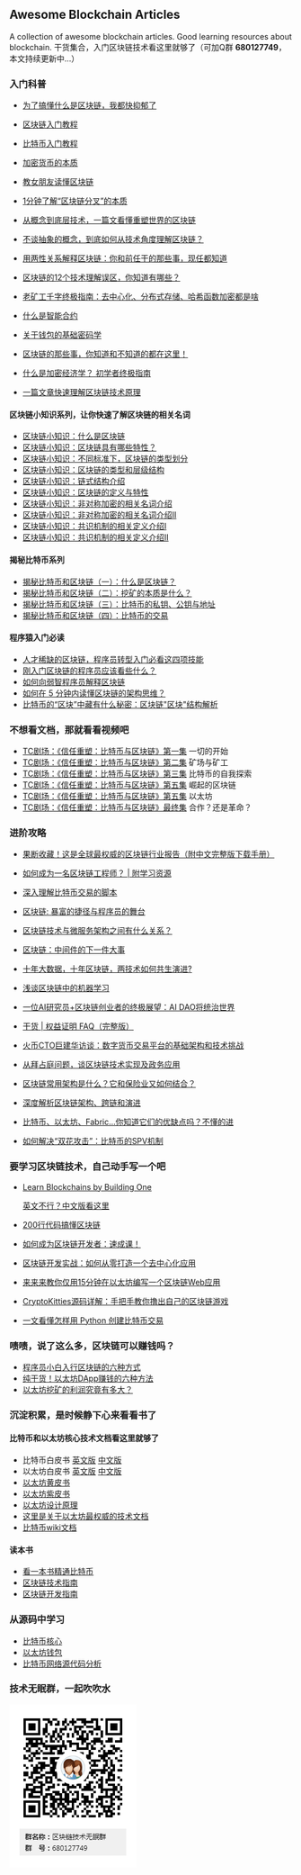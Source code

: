 ## Awesome Blockchain Articles 

A collection of awesome blockchain articles. Good learning resources about blockchain. 干货集合，入门区块链技术看这里就够了（可加Q群 **680127749**，本文持续更新中...）



### 入门科普

- [为了搞懂什么是区块链，我都快抑郁了](https://mp.weixin.qq.com/s/AG9D9GdkD8Dvfa6mvZsCYA)


- [区块链入门教程](http://www.ruanyifeng.com/blog/2017/12/blockchain-tutorial.html)

- [比特币入门教程](http://www.ruanyifeng.com/blog/2018/01/bitcoin-tutorial.html)

- [加密货币的本质](http://mp.weixin.qq.com/s/NgYXya3FMQ4TJa8U5bwS_A)


- [教女朋友读懂区块链](http://mp.weixin.qq.com/s/WtsVpHxlhjbbQFDHBTd92w)
- [1分钟了解“区块链分叉”的本质](http://mp.weixin.qq.com/s/cWCiYbg7-1e-r4qLTiUIpw)


- [从概念到底层技术，一篇文看懂重塑世界的区块链](https://mp.weixin.qq.com/s?__biz=MzU1NDA4NjU2MA==&mid=2247486406&idx=1&sn=8dd0dbbe53f21461acb2d3088ced683e&chksm=fbe9b209cc9e3b1ff688bbb745ff83335ab033605493d5add44d2defe608b378d887088b7222&scene=27#wechat_redirect)
- [不谈抽象的概念，到底如何从技术角度理解区块链？](https://mp.weixin.qq.com/s?__biz=MzIwMzg1ODcwMw==&mid=2247486412&idx=1&sn=09c76bf6b2c8b6c4c24ae6b4a69a42e6&chksm=96c9bdaca1be34ba3feba2b5aaf16e1128fdd50046860c7f9d95483eae294601c8b06f33a8f9&scene=27#wechat_redirect)
- [用两性关系解释区块链：你和前任干的那些事，现任都知道](http://view.inews.qq.com/a/TEC201801160243663M)
- [区块链的12个技术理解误区，你知道有哪些？](http://view.inews.qq.com/a/TEC2018021200321202)
- [老矿工千字终极指南：去中心化、分布式存储、哈希函数加密都是啥](http://view.inews.qq.com/a/20180131A014SV00)
- [什么是智能合约](https://ethfans.org/wikis/%E6%99%BA%E8%83%BD%E5%90%88%E7%BA%A6)
- [关于钱包的基础密码学](https://ethfans.org/aaaaaashu/articles/602)
- [区块链的那些事，你知道和不知道的都在这里！](https://m.aliyun.com/yunqi/articles/361909?utm_content=m_40142) 
- [什么是加密经济学？ 初学者终极指南](https://mp.weixin.qq.com/s/ftFRNtzlhlnYKVsDvdQb7g)
- [一篇文章快速理解区块链技术原理](http://mp.weixin.qq.com/s/5D0PLhRz3NdUZNFgllM2iQ)


#### 区块链小知识系列，让你快速了解区块链的相关名词

- [区块链小知识：什么是区块链](https://www.bianews.com/detail?id=10193&type=1)
- [区块链小知识：区块链具有哪些特性？](https://www.bianews.com/detail?id=10238&type=1)
- [区块链小知识：不同标准下，区块链的类型划分](http://bianews.com/detail?id=10315&type=1)
- [区块链小知识：区块链的类型和层级结构](http://mp.weixin.qq.com/s/oo5l88ciG0OC29bDdLiiDA)
- [区块链小知识：链式结构介绍](http://mp.weixin.qq.com/s/vSRwMI8Y7zEpXCznxfvFfA)
- [区块链小知识：区块链的定义与特性](http://mp.weixin.qq.com/s/U0BYSwb3vBl3dwpXJUmE-A)
- [区块链小知识：非对称加密的相关名词介绍](http://mp.weixin.qq.com/s/1pYLBYDDxqgXdKCg5kc0yQ)
- [区块链小知识：非对称加密的相关名词介绍II](http://mp.weixin.qq.com/s/vdLOEUUhLsCFqP9Zy9iRSg)
- [区块链小知识：共识机制的相关定义介绍Ⅰ](http://mp.weixin.qq.com/s/m7dwExhR2BvTTCv2mrFhxg)
- [区块链小知识：共识机制的相关定义介绍Ⅱ](http://mp.weixin.qq.com/s/7zNYMIEiwIEusMl4kHpJdg)

#### 揭秘比特币系列

- [揭秘比特币和区块链（一）：什么是区块链？](http://mp.weixin.qq.com/s?__biz=MzIwMzg1ODcwMw==&mid=2247486444&amp;idx=1&amp;sn=4d90f461b5ca0d0576a16b15ce10c189&source=41#wechat_redirect)
- [揭秘比特币和区块链（二）：挖矿的本质是什么？](http://mp.weixin.qq.com/s?__biz=MzIwMzg1ODcwMw==&mid=2247486443&amp;idx=1&amp;sn=30359caeeec5fb522c68c1bd9aaee54b&source=41#wechat_redirect)
- [揭秘比特币和区块链（三）：比特币的私钥、公钥与地址](http://mp.weixin.qq.com/s?__biz=MzIwMzg1ODcwMw==&mid=2247486442&amp;idx=1&amp;sn=010e9433a342d592b12aba491980992b&source=41#wechat_redirect)
- [揭秘比特币和区块链（四）：比特币的交易](https://mp.weixin.qq.com/s?__biz=MzIwMzg1ODcwMw==&mid=2247486431&idx=1&sn=b44ac20769bf06e2eae03b7988777c26&chksm=96c9bdbfa1be34a9bb993724ddc27f500e3f5f3fe63d4e4747498b1d730b759e6095cabaed2f&scene=27#wechat_redirect)

#### 程序猿入门必读

- [人才稀缺的区块链，程序员转型入门必看这四项技能](https://mp.weixin.qq.com/s/FMTw5WgOpfNSdvTUzq8IMA)
- [刚入门区块链的程序员应该看些什么？](https://mp.weixin.qq.com/s/13UNWOe0W7bYUs8Q7piEUA)
- [如何向弱智程序员解释区块链](https://mp.weixin.qq.com/s/5Av0f8Cm_HU2sW_m1IgHKg)
- [如何在 5 分钟内读懂区块链的架构思维？](http://mp.weixin.qq.com/s/Gf7ux-4SU1LMN_28drDjxw)
- [比特币的“区块”中藏有什么秘密：区块链"区块"结构解析](http://mp.weixin.qq.com/s/ZvlW1OXTQU6Dh8iQFf_HmA)


### 不想看文档，那就看看视频吧

- [TC剧场：《信任重塑：比特币与区块链》第一集](https://mp.weixin.qq.com/s/Sf24To-WmnSYVJ8hzMljhQ) 一切的开始
- [TC剧场：《信任重塑：比特币与区块链》第二集](https://mp.weixin.qq.com/s/cl5BkFPtsaw1C6aGVj51fg) 矿场与矿工 
- [TC剧场：《信任重塑：比特币与区块链》第三集](https://mp.weixin.qq.com/s/h6gm6fkzdLOkRgajsX7baA) 比特币的自我探索
- [TC剧场：《信任重塑：比特币与区块链》第五集](https://mp.weixin.qq.com/s/pmWBPh8TTeiBJu7hDK44oQ) 崛起的区块链 
- [TC剧场：《信任重塑：比特币与区块链》第五集](https://mp.weixin.qq.com/s/DYLHvahnM_mfg8py9lxeUA) 以太坊
- [TC剧场：《信任重塑：比特币与区块链》最终集](https://mp.weixin.qq.com/s/6RoyCedsxyOMRTJHBotKNA) 合作？还是革命？

### 进阶攻略

- [果断收藏！这是全球最权威的区块链行业报告（附中文完整版下载手册）](https://mp.weixin.qq.com/s/myX1_4Z8Z1XFtJ4Q6YDLTg)


- [如何成为一名区块链工程师？ | 附学习资源](https://mp.weixin.qq.com/s/_UjgFkC_ins2svFPvduvhw)
- [深入理解比特币交易的脚本](http://mp.weixin.qq.com/s/tbU9Pg0vQkA7JdKSgNyPAQ)
- [区块链: 暴富的捷径与程序员的舞台](https://mp.weixin.qq.com/s?__biz=MzU1NDA4NjU2MA==&mid=2247487888&idx=1&sn=931b65213c5f893047ad4edfb60b1a2e&chksm=fbe9a85fcc9e2149db6f60a7f8bbe5fe2326a33a3177c10f98693fc301418ee907544b18f2cc&scene=27#wechat_redirect)
- [区块链技术与微服务架构之间有什么关系？](https://mp.weixin.qq.com/s?__biz=MzIwMzg1ODcwMw==&mid=2247486248&idx=1&sn=9d546966dce0d4934e2b1c55f5b5fd89&chksm=96c9bd48a1be345ed441cc61795d474fa0771db4c3a273bec02f6dec28004e805bb808778d5e&scene=27#wechat_redirect)
- [区块链：中间件的下一件大事](http://www.infoq.com/cn/articles/blockchain-middleware)
- [十年大数据，十年区块链，两技术如何共生演进?](https://mp.weixin.qq.com/s?__biz=MzU1NDA4NjU2MA==&mid=2247487002&idx=1&sn=324c8dc2a2ca5b33ec85230bbda80969&chksm=fbe9b7d5cc9e3ec33b7a4e47c97617fa24222972ffe5ba1436b90e0641c47608931f5d62be18&scene=27#wechat_redirect)
- [浅谈区块链中的机器学习](https://mp.weixin.qq.com/s?__biz=MzU1NDA4NjU2MA==&mid=2247486111&idx=2&sn=61d1f672ea9b8a167868ae30107730b5&chksm=fbe9b350cc9e3a46a8e8f28fb0c13d374b122f54af8091058e5bab7d17bbe9e9cacbecb7d7e0&scene=27#wechat_redirect)
- [一位AI研究员+区块链创业者的终极展望：AI DAO将统治世界](http://www.infoq.com/cn/news/2017/01/AI-DAO-rule-world)
- [干货 | 权益证明 FAQ（完整版）](https://ethfans.org/posts/Proof-of-Stake-FAQ-new-2018-3-15)
- [火币CTO巨建华访谈：数字货币交易平台的基础架构和技术挑战](http://www.infoq.com/cn/articles/huobi-cto-interview)
- [从拜占庭问题，谈区块链技术实现及政务应用](https://mp.weixin.qq.com/s/XUSiqTLuQHIcR6uQ4qjutg)
- [区块链常用架构是什么？它和保险业又如何结合？](https://mp.weixin.qq.com/s/mKjEb6TFYzNWexVt9aXCxA)
- [深度解析区块链架构、跨链和演进](https://mp.weixin.qq.com/s/UZzSUhyxsCGAX8K2A9aTcA)
- [比特币、以太坊、Fabric…你知道它们的优缺点吗？不懂的进](http://mp.weixin.qq.com/s/u23PW3FGbnJ_3V3oq2Ickg)
- [如何解决“双花攻击”：比特币的SPV机制](http://mp.weixin.qq.com/s/QCeysL8lYHh-fT9tvuaZJQ)

### 要学习区块链技术，自己动手写一个吧

- [Learn Blockchains by Building One](https://hackernoon.com/learn-blockchains-by-building-one-117428612f46) 

  [英文不行？中文版看这里](https://mp.weixin.qq.com/s/vvkvjlTUJJbsHM2792tEqA)


- [200行代码搞懂区块链](http://mp.weixin.qq.com/s/9g-c3_YR4MJ3JWzrQN_b6A)


- [如何成为区块链开发者：速成课！](https://ethfans.org/posts/blockchain-developer-crash-course)
- [区块链开发实战：如何从零打造一个去中心化应用](https://mp.weixin.qq.com/s/3HVo0UWPRQ_VUteP8WwrTg)
- [来来来教你仅用15分钟在以太坊编写一个区块链Web应用](https://mp.weixin.qq.com/s/z8RhtH65w4ES7z5U7l1E9g)
- [CryptoKitties源码详解：手把手教你撸出自己的区块链游戏](http://mp.weixin.qq.com/s/AdrYhQa-m3eh74t1TGwfMg)
- [一文看懂怎样用 Python 创建比特币交易](https://mp.weixin.qq.com/s/3FTkvhu1k2t9KC_2009hTA)

### 啧啧，说了这么多，区块链可以赚钱吗？

- [程序员小白入行区块链的六种方式](http://mp.weixin.qq.com/s/ss2nqYrf8OQvDMJa_O8NYg)
- [纯干货！以太坊DApp赚钱的六种方法](http://mp.weixin.qq.com/s/7HEf8x_tXQHo5292MG77yA)
- [以太坊挖矿的利润究竟有多大？](http://mp.weixin.qq.com/s/GbaKPPXQJZOowzHP0BPrFg)


### 沉淀积累，是时候静下心来看看书了

#### 比特币和以太坊核心技术文档看这里就够了

- 比特币白皮书 [英文版](https://bitcoin.org/bitcoin.pdf) [中文版](http://www.8btc.com/wiki/bitcoin-a-peer-to-peer-electronic-cash-system)
- 以太坊白皮书 [英文版](https://github.com/ethereum/wiki/wiki/White-Paper) [中文版](https://ethfans.org/posts/ethereum-whitepaper)
- [以太坊黄皮书](http://gavwood.com/paper.pdf) 
- [以太坊紫皮书](https://ethfans.org/posts/219) 
- [以太坊设计原理](http://ethfans.org/posts/510)
- [这里是关于以太坊最权威的技术文档](https://github.com/ethereum/wiki/wiki)
- [比特币wiki文档](https://zh-cn.bitcoin.it/wiki/%E9%A6%96%E9%A1%B5) 

#### 读本书

- [看一本书精通比特币](http://zhibimo.com/books/wang-miao/mastering-bitcoin) 
- [区块链技术指南](https://www.gitbook.com/book/yeasy/blockchain_guide/details)
- [区块链开发指南](https://yuedu.baidu.com/ebook/dba5c99c8662caaedd3383c4bb4cf7ec4afeb619)

### 从源码中学习

- [比特币核心](https://github.com/bitcoin/bitcoin)
- [以太坊钱包](https://github.com/ethereum/go-ethereum)
- [比特币网络源代码分析](book/比特币网络源代码分析.pdf)


### 技术无眠群，一起吹吹水

![技术无眠群](/img/blockchain_qrcode.png)

